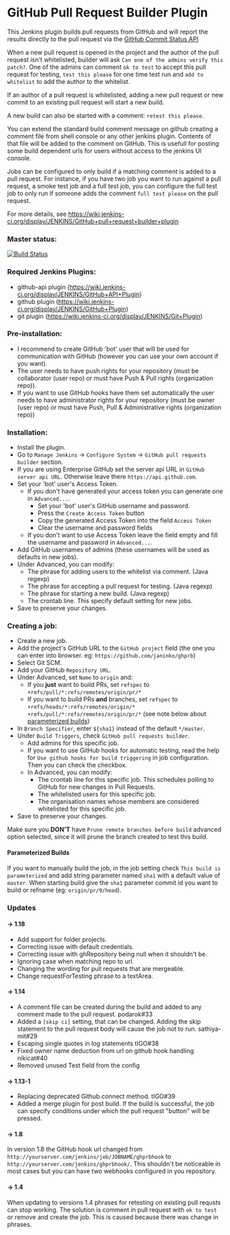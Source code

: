 # GitHub Pull Request Builder Plugin

This Jenkins plugin builds pull requests from GitHub and will report the results directly to the pull request via
the [GitHub Commit Status API](http://developer.github.com/v3/repos/statuses/)

When a new pull request is opened in the project and the author of the pull
request isn't whitelisted, builder will ask ``Can one of the
admins verify this patch?``. One of the admins can comment ``ok to test``
to accept this pull request for testing, ``test this please`` for one time
test run and ``add to whitelist`` to add the author to the whitelist.

If an author of a pull request is whitelisted, adding a new pull
request or new commit to an existing pull request will start a new
build.

A new build can also be started with a comment: ``retest this please``.

You can extend the standard build comment message on github 
creating a comment file from shell console or any other 
jenkins plugin. Contents of that file will be added to the comment on GitHub. 
This is usefull for posting some build dependent urls for users without 
access to the jenkins UI console.

Jobs can be configured to only build if a matching comment is added to a pull request.  For instance, if you have two job you want to run against a pull request,
a smoke test job and a full test job, you can configure the full test job to only run if someone adds the comment ``full test please`` on the pull request.

For more details, see https://wiki.jenkins-ci.org/display/JENKINS/GitHub+pull+request+builder+plugin

### Master status:

[![Build Status](https://jenkins.ci.cloudbees.com/buildStatus/icon?job=plugins/ghprb-plugin)](https://jenkins.ci.cloudbees.com/job/plugins/job/ghprb-plugin/)

### Required Jenkins Plugins:
* github-api plugin (https://wiki.jenkins-ci.org/display/JENKINS/GitHub+API+Plugin)
* github plugin (https://wiki.jenkins-ci.org/display/JENKINS/GitHub+Plugin)
* git plugin (https://wiki.jenkins-ci.org/display/JENKINS/Git+Plugin)

### Pre-installation:
* I recommend to create GitHub 'bot' user that will be used for communication with GitHub (however you can use your own account if you want).
* The user needs to have push rights for your repository (must be collaborator (user repo) or must have Push & Pull rights (organization repo)).  
* If you want to use GitHub hooks have them set automatically the user needs to have administrator rights for your repository (must be owner (user repo) or must have Push, Pull & Administrative rights (organization repo))  

### Installation:
* Install the plugin.  
* Go to ``Manage Jenkins`` -> ``Configure System`` -> ``GitHub pull requests builder`` section.
* If you are using Enterprise GitHub set the server api URL in ``GitHub server api URL``. Otherwise leave there ``https://api.github.com``.
* Set your 'bot' user's Access Token.  
  * If you don't have generated your access token you can generate one in ``Advanced...``.  
    * Set your 'bot' user's GitHub username and password.  
    * Press the ``Create Access Token`` button  
    * Copy the generated Access Token into the field ``Access Token``
    * Clear the username and password fields
  * If you don't want to use Access Token leave the field empty and fill the username and password in ``Advanced...``.
* Add GitHub usernames of admins (these usernames will be used as defaults in new jobs).  
* Under Advanced, you can modify:  
  * The phrase for adding users to the whitelist via comment. (Java regexp)  
  * The phrase for accepting a pull request for testing. (Java regexp)
  * The phrase for starting a new build. (Java regexp)  
  * The crontab line. This specify default setting for new jobs.  
* Save to preserve your changes.  

### Creating a job:
* Create a new job.  
* Add the project's GitHub URL to the ``GitHub project`` field (the one you can enter into browser. eg: ``https://github.com/janinko/ghprb``)  
* Select Git SCM.  
* Add your GitHub ``Repository URL``.  
* Under Advanced, set ``Name`` to ``origin`` and:
  * If you **just** want to build PRs, set ``refspec`` to ``+refs/pull/*:refs/remotes/origin/pr/*``
  * If you want to build PRs **and** branches, set ``refspec`` to ``+refs/heads/*:refs/remotes/origin/* +refs/pull/*:refs/remotes/origin/pr/*`` (see note below about [parameterized builds](#parameterized-builds))
* In ``Branch Specifier``, enter ``${sha1}`` instead of the default ``*/master``.
* Under ``Build Triggers``, check ``GitHub pull requests builder``.
  * Add admins for this specific job.  
  * If you want to use GitHub hooks for automatic testing, read the help for ``Use github hooks for build triggering`` in job configuration. Then you can check the checkbox.
  * In Advanced, you can modify:  
    * The crontab line for this specific job. This schedules polling to GitHub for new changes in Pull Requests.  
    * The whitelisted users for this specific job.  
    * The organisation names whose members are considered whitelisted for this specific job.  
* Save to preserve your changes.  

Make sure you **DON'T** have ``Prune remote branches before build`` advanced option selected, since it will prune the branch created to test this build.  

#### Parameterized Builds
If you want to manually build the job, in the job setting check ``This build is parameterized`` and add string parameter named ``sha1`` with a default value of ``master``. When starting build give the ``sha1`` parameter commit id you want to build or refname (eg: ``origin/pr/9/head``).


### Updates

#### -> 1.18
* Add support for folder projects.
* Correcting issue with default credentials.
* Correcting issue with ghRepository being null when it shouldn't be.
* Ignoring case when matching repo to url.
* Changing the wording for pull requests that are mergeable.
* Change requestForTesting phrase to a textArea.

#### -> 1.14
* A comment file can be created during the build and added to any comment made to the pull request.  podarok#33
* Added a ``[skip ci]`` setting, that can be changed.  Adding the skip statement to the pull request body will cause the job not to run. sathiya-mit#29
* Escaping single quotes in log statements tIGO#38
* Fixed owner name deduction from url on github hook handling nikicat#40
* Removed unused Test field from the config

#### -> 1.13-1
* Replacing deprecated Github.connect method. tIGO#39
* Added a merge plugin for post build.  If the build is successful, the job can specify conditions under which the pull request "button" will be pressed.  

#### -> 1.8
In version 1.8 the GitHub hook url changed from ``http://yourserver.com/jenkins/job/JOBNAME/ghprbhook`` to ``http://yourserver.com/jenkins/ghprbhook/``. This shouldn't be noticeable in most cases but you can have two webhooks configured in you repository.

#### -> 1.4
When updating to versions 1.4 phrases for retesting on existing pull requsts can stop working. The solution is comment in pull request with ``ok to test`` or remove and create the job. This is caused because there was change in phrases.
